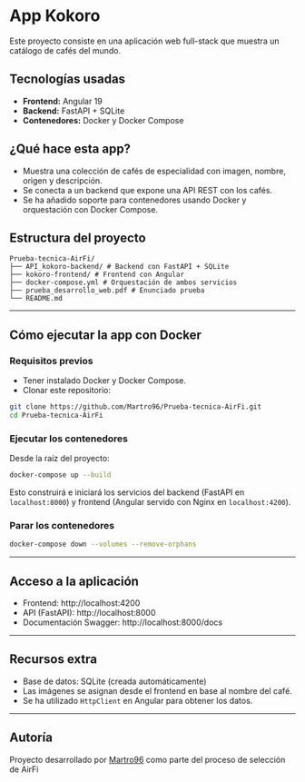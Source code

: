 # App Kokoro

Este proyecto consiste en una aplicación web full-stack que muestra un catálogo de cafés del mundo.

## Tecnologías usadas

- **Frontend:** Angular 19
- **Backend:** FastAPI + SQLite
- **Contenedores:** Docker y Docker Compose

## ¿Qué hace esta app?

- Muestra una colección de cafés de especialidad con imagen, nombre, origen y descripción.
- Se conecta a un backend que expone una API REST con los cafés.
- Se ha añadido soporte para contenedores usando Docker y orquestación con Docker Compose.

## Estructura del proyecto

```
Prueba-tecnica-AirFi/ 
├── API_kokoro-backend/ # Backend con FastAPI + SQLite 
├── kokoro-frontend/ # Frontend con Angular 
├── docker-compose.yml # Orquestación de ambos servicios 
├── prueba_desarrollo_web.pdf # Enunciado prueba 
└── README.md

```

---

## Cómo ejecutar la app con Docker

### Requisitos previos

- Tener instalado Docker y Docker Compose.
- Clonar este repositorio:

```bash
git clone https://github.com/Martro96/Prueba-tecnica-AirFi.git
cd Prueba-tecnica-AirFi
```

### Ejecutar los contenedores

Desde la raíz del proyecto:

```bash
docker-compose up --build
```

Esto construirá e iniciará los servicios del backend (FastAPI en `localhost:8000`) y frontend (Angular servido con Nginx en `localhost:4200`).

### Parar los contenedores

```bash
docker-compose down --volumes --remove-orphans
```

---

## Acceso a la aplicación

- Frontend: http://localhost:4200
- API (FastAPI): http://localhost:8000
- Documentación Swagger: http://localhost:8000/docs

---

## Recursos extra

- Base de datos: SQLite (creada automáticamente)
- Las imágenes se asignan desde el frontend en base al nombre del café.
- Se ha utilizado `HttpClient` en Angular para obtener los datos.

---

## Autoría

Proyecto desarrollado por [Martro96](https://github.com/Martro96) como parte del proceso de selección de AirFi 



